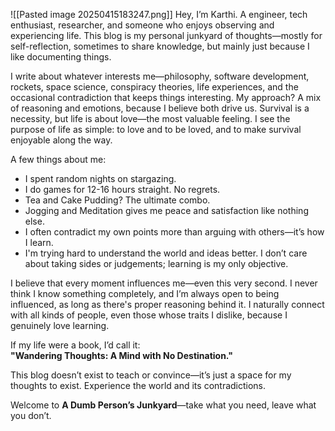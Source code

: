 ![[Pasted image 20250415183247.png]]
Hey, I’m Karthi. A engineer, tech enthusiast, researcher, and someone who enjoys observing and experiencing life. This blog is my personal junkyard of thoughts—mostly for self-reflection, sometimes to share knowledge, but mainly just because I like documenting things.

I write about whatever interests me—philosophy, software development, rockets, space science, conspiracy theories, life experiences, and the occasional contradiction that keeps things interesting. My approach? A mix of reasoning and emotions, because I believe both drive us. Survival is a necessity, but life is about love—the most valuable feeling. I see the purpose of life as simple: to love and to be loved, and to make survival enjoyable along the way.

A few things about me:

- I spent random nights on stargazing.
- I do games for 12-16 hours straight. No regrets.
- Tea and Cake Pudding? The ultimate combo. 
- Jogging and Meditation gives me peace and satisfaction like nothing else.
- I often contradict my own points more than arguing with others—it’s how I learn.
- I'm trying hard to  understand the world and ideas better. I don’t care about taking sides or judgements; learning is my only objective.

I believe that every moment influences me—even this very second. I never think I know something completely, and I’m always open to being influenced, as long as there's proper reasoning behind it. I naturally connect with all kinds of people, even those whose traits I dislike, because I genuinely love learning.

If my life were a book, I’d call it:  
**"Wandering Thoughts: A Mind with No Destination."**

This blog doesn’t exist to teach or convince—it’s just a space for my thoughts to exist. Experience the world and its contradictions.

Welcome to **A Dumb Person’s Junkyard**—take what you need, leave what you don’t.